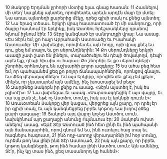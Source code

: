 10 Յակոբը Երդման ջրհորի մօտից ելաւ գնաց Խառան: 11 Հասնելով մի տեղ՝ նա քնեց այնտեղ, որովհետեւ արեւն արդէն մայր էր մտել: Նա առաւ այնտեղի քարերից մէկը, դրեց գլխի տակ ու քնեց այնտեղ: 12 Նա երազ տեսաւ. երկրի վրայ հաստատուած էր մի սանդուղք, որի ծայրը հասնում էր երկինք, իսկ Աստծու հրեշտակները դրանով ելնում իջնում էին: 13 Տէրը կանգնած էր սանդուղքի վրայ: Նա ասաց. «Ես Տէրն եմ, քո հայր Աբրահամի Աստուածը եւ Իսահակի Աստուածը: Մի՛ վախեցիր, որովհետեւ այն հողը, որի վրայ քնել ես դու, քեզ եմ տալու եւ քո սերունդներին: 14 Քո սերունդները երկրի աւազի չափ շատ են լինելու, տարածուելու են դէպի ծովակողմ, դէպի արեւելք, դէպի հիւսիս ու հարաւ: Քո շնորհիւ եւ քո սերունդների շնորհիւ օրհնուելու են աշխարհի բոլոր ազգերը: 15 Ես ահա քեզ հետ եմ, որ պահպանեմ քեզ քո բոլոր ճանապարհներին, որոնցով գնալու ես: Քեզ վերադարձնելու եմ այս երկիրը, որովհետեւ քեզ չեմ լքելու, մինչեւ որ չկատարեմ այն ամէնը, ինչ խոստացել եմ քեզ»: 16 Զարթնեց Յակոբն իր քնից ու ասաց. «Տէրն այստեղ է, իսկ ես չգիտէի»: 17 Նա վախեցաւ եւ ասաց. «Սարսռազդեցիկ է այս վայրը, եւ սա այլ բան չէ, եթէ ոչ Աստծու տունը, իսկ սա էլ երկնքի դուռն է»: 18 Առաւօտեան Յակոբը վեր կացաւ, վերցրեց այն քարը, որ դրել էր իր գլխի տակ, եւ այն կանգնեցրեց իբրեւ կոթող: Նա իւղով օծեց քարի գագաթը: 19 Յակոբն այդ վայրը կոչեց Աստծու տուն. նախկինում այդ քաղաքի անունը Ուլմաւուս էր: 20 Յակոբն ուխտ անելով՝ ասաց. «Եթէ Տէր Աստուած ինձ հետ լինի եւ ինձ պահպանի այն ճանապարհին, որով գնում եմ ես, ինձ ուտելու հաց տայ եւ հագնելու հագուստ, 21 ինձ ողջ-առողջ վերադարձնի իմ հօր տունը, ուրեմն թող նա լինի ինձ Տէր Աստուած, 22 իսկ այն քարը, որ իբրեւ կոթող կանգնեցրի, թող ինձ համար լինի Աստծու տուն: Այն ամենից, Տէ՛ր, ինչ կը տաս ինձ, քեզ տասանորդ կը հանեմ»:
